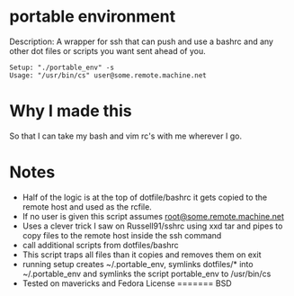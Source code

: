 portable environment
====================

Description: A wrapper for ssh that can push and use a bashrc and any other dot files or scripts you want sent ahead of you.  

```
Setup: "./portable_env" -s
Usage: "/usr/bin/cs" user@some.remote.machine.net
```

Why I made this
==============
So that I can take my bash and vim rc's with me wherever I go.

Notes
=====
* Half of the logic is at the top of dotfile/bashrc it gets copied to the remote host and used as the rcfile. 
* If no user is given this script assumes root@some.remote.machine.net
* Uses a clever trick I saw on Russell91/sshrc using xxd tar and pipes to copy files to the remote host inside the ssh command
* call additional scripts from dotfiles/bashrc
* This script traps all files than it copies and removes them on exit
* running setup creates ~/.portable_env, symlinks dotfiles/* into ~/.portable_env and symlinks the script portable_env to /usr/bin/cs
* Tested on mavericks and Fedora 
License
=======
BSD 
